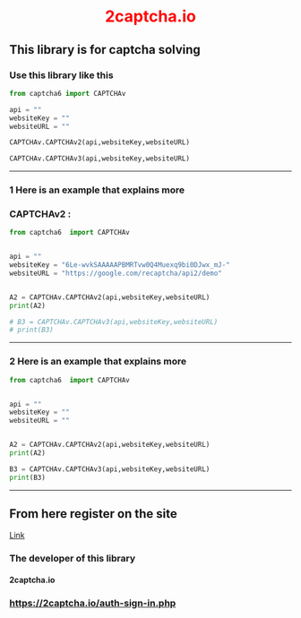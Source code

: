 
    
<h1 style="color:red; text-align: center;">2captcha.io</h1>

## This library is for captcha solving

### Use this library like this

```python 
from captcha6 import CAPTCHAv 

api = ""
websiteKey = ""
websiteURL = ""

CAPTCHAv.CAPTCHAv2(api,websiteKey,websiteURL)

CAPTCHAv.CAPTCHAv3(api,websiteKey,websiteURL)

```
---
### 1 Here is an example that explains more
### CAPTCHAv2 :
```python 
from captcha6  import CAPTCHAv 


api = ""
websiteKey = "6Le-wvkSAAAAAPBMRTvw0Q4Muexq9bi0DJwx_mJ-"
websiteURL = "https://google.com/recaptcha/api2/demo"


A2 = CAPTCHAv.CAPTCHAv2(api,websiteKey,websiteURL)
print(A2)

# B3 = CAPTCHAv.CAPTCHAv3(api,websiteKey,websiteURL)
# print(B3)
```

---
### 2 Here is an example that explains more

```python 
from captcha6  import CAPTCHAv 


api = ""
websiteKey = ""
websiteURL = ""


A2 = CAPTCHAv.CAPTCHAv2(api,websiteKey,websiteURL)
print(A2)

B3 = CAPTCHAv.CAPTCHAv3(api,websiteKey,websiteURL)
print(B3)
```


----
## From here register on the site
[Link](https://2captcha.io/auth-sign-in.php)

### The developer of this library
#### 2captcha.io
### https://2captcha.io/auth-sign-in.php



